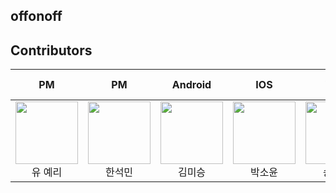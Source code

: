 ## offonoff

## Contributors

| PM | PM | Android | IOS | WEB | WEB | Server | Server & Android |
|:----------:|:----------:|:----------:|:----------:|:----------:|:----------:|:----------:|:----------:|
| [<img src="https://avatars.githubusercontent.com/u/100466546?v=4" alt="" style="width:100px;100px;">](https://github.com/yereeee) <br/><div align="center">유 예리</div> | [<img src="https://avatars.githubusercontent.com/u/142553660?v=4" alt="" style="width:100px;100px;">](https://github.com/andersonhanimda) <br/><div align="center">한석민</div> | [<img src="https://avatars.githubusercontent.com/u/63101979?v=4" alt="" style="width:100px;100px;">](https://github.com/mimwin) <br/><div align="center">김미승</div>| [<img src="https://avatars.githubusercontent.com/u/65206829?v=4" alt="" style="width:100px;100px;">](https://github.com/dev-muuu) <br/><div align="center">박소윤</div> | [<img src="https://avatars.githubusercontent.com/u/77428876?v=4" alt="" style="width:100px;100px;">](https://github.com/chaeyoung103) <br/><div align="center">송채영</div> | [<img src="https://avatars.githubusercontent.com/u/26860466?v=4" alt="" style="width:100px;100px;">](https://github.com/jinho1011) <br/><div align="center">전진호</div> | [<img src="https://avatars.githubusercontent.com/u/93924890?v=4" alt="" style="width:100px;100px;">](https://github.com/60jong) <br/><div align="center">유경종</div> | [<img src="https://avatars.githubusercontent.com/u/101321313?v=4" alt="" style="width:100px;100px;">](https://github.com/goldggyul) <br/><div align="center">김현정</div> |
